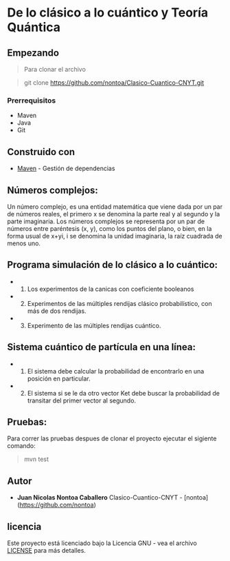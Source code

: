 # De lo clásico a lo cuántico y Teoría Quántica


## Empezando

>Para clonar el archivo 

>git clone https://github.com/nontoa/Clasico-Cuantico-CNYT.git

### Prerrequisitos
* Maven
* Java
* Git


## Construido con

* [Maven](https://maven.apache.org/) - Gestión de dependencias


## Números complejos:

Un número complejo, es una entidad matemática que viene dada por un par de números reales, el primero x se denomina la parte real y al segundo y la parte imaginaria. Los números complejos se representa por un par de números entre paréntesis (x, y), como los puntos del plano, o bien, en la forma usual de x+yi, i se denomina la unidad imaginaria, la raíz cuadrada de menos uno.

## Programa simulación de lo clásico a lo cuántico:

* 1. Los experimentos de la canicas con coeficiente booleanos
* 2. Experimentos de las múltiples rendijas clásico probabilístico, con más de dos rendijas.
* 3. Experimento de las múltiples rendijas cuántico.

## Sistema cuántico de partícula en una línea:

* 1. El sistema debe calcular la probabilidad de encontrarlo en una posición en particular.

* 2. El sistema si se le da otro vector Ket debe buscar la probabilidad de transitar del primer vector al segundo.

## Pruebas:

Para correr las pruebas despues de clonar el proyecto ejecutar el sigiente comando:

>mvn test


## Autor


* **Juan Nicolas Nontoa Caballero**  Clasico-Cuantico-CNYT - [nontoa] (https://github.com/nontoa)

## licencia

Este proyecto está licenciado bajo la Licencia GNU - vea el archivo [LICENSE](LICENSE) para más detalles.
